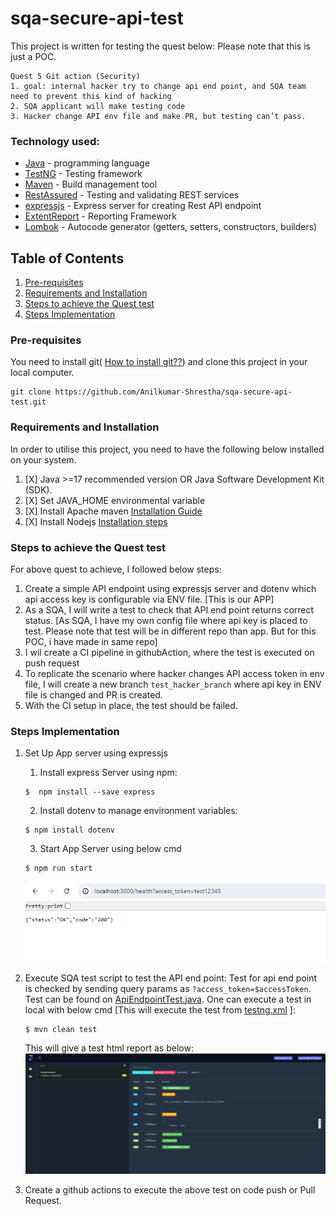 # sqa-secure-api-test
This project is written for testing the quest below: 
Please note that this is just a POC.
````
Quest 5 Git action (Security)  
1. goal: internal hacker try to change api end point, and SQA team need to prevent this kind of hacking
2. SQA applicant will make testing code 
3. Hacker change API env file and make PR, but testing can’t pass.
````

### Technology used:
* [Java](https://www.java.com/en/) - programming language
* [TestNG](https://github.com/cbeust/testng) - Testing framework
* [Maven](https://maven.apache.org/) - Build management tool
* [RestAssured](https://rest-assured.io/) - Testing and validating REST services
* [expressjs](https://expressjs.com/) - Express server for creating Rest API endpoint
* [ExtentReport](https://www.extentreports.com/docs/versions/5/java/index.html) - Reporting Framework
* [Lombok](https://projectlombok.org/) - Autocode generator (getters, setters, constructors, builders)


## Table of Contents
1. [Pre-requisites](#preReq)
1. [Requirements and Installation](#req)
1. [Steps to achieve the Quest test](#AchieveTest)
1. [Steps Implementation](#stepDesc)

### Pre-requisites <a name="preReq"></a>

You need to install git( [How to install git??](https://www.stanleyulili.com/git/how-to-install-git-bash-on-windows/)) and clone this project in your local computer.
```
git clone https://github.com/Anilkumar-Shrestha/sqa-secure-api-test.git
```

### Requirements and Installation <a name="req"></a>
<P> In order to utilise this project, you need to have the following below installed on your system.

1. [X] Java >=17 recommended version OR Java Software Development Kit (SDK).
1. [X] Set JAVA_HOME environmental variable
1. [X] Install Apache maven [Installation Guide](https://maven.apache.org/install.html)
1. [X] Install Nodejs [Installation steps](https://nodejs.org/en/download/package-manager)


### Steps to achieve the Quest test <a name="AchieveTest"></a>
For above quest to achieve, I followed below steps:
1. Create a simple API endpoint using expressjs server and dotenv which api access key is configurable via ENV file. [This is our APP]
2. As a SQA, I will write a test to check that API end point returns correct status. [As SQA, I have my own config file where api key is placed to test. Please note that test will be in different repo than app. But for this POC, i have made in same repo]
3. I wil create a CI pipeline in githubAction, where the test is executed on push request
3. To replicate the scenario where hacker changes API access token in env file, I will create a new branch `test_hacker_branch` where api key in ENV file is changed and PR is created.
4. With the CI setup in place, the test should be failed.


### Steps Implementation <a name="stepDesc"></a>
1. Set Up App server using expressjs
    1. Install express Server using npm:
   ``` 
   $  npm install --save express
   ```
    2. Install dotenv to manage environment variables:
   ``` 
   $ npm install dotenv 
   ```
    3. Start App Server using below cmd
   ``` 
   $ npm run start
   ```
   ![appWithJsonServer.png](src/main/resources/screenshots/appWithJsonServer.png)
   

2. Execute SQA test script to test the API end point:
   Test for api end point is checked by sending query params as `?access_token=$accessToken`. Test can be found on [ApiEndpointTest.java](src/test/java/com/api/automation/test/ApiEndpointTest.java).
   One can execute a test in local with below cmd [This will execute the test from [testng.xml](testng.xml) ]:
   ``` 
   $ mvn clean test
   ```
   This will give a test html report as below:
   ![test_html_report1.png](src/main/resources/screenshots/test_html_report1.png)

3. Create a github actions to execute the above test on code push or Pull Request.
   

